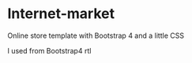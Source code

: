 # Internet-market
Online store template with Bootstrap 4 and a little CSS

I used from Bootstrap4 rtl 

